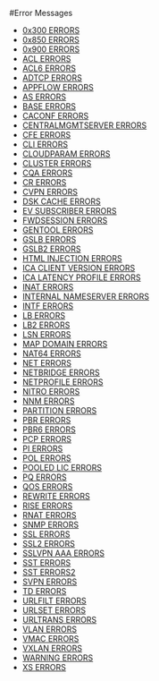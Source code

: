 #Error Messages

<ul><li><a href="0x300-errors/0x300-errors">0x300 ERRORS</a></li><li><a href="0x850-errors/0x850-errors">0x850 ERRORS</a></li><li><a href="0x900-errors/0x900-errors">0x900 ERRORS</a></li><li><a href="acl-errors/acl-errors">ACL ERRORS</a></li><li><a href="acl6-errors/acl6-errors">ACL6 ERRORS</a></li><li><a href="adtcp-errors/adtcp-errors">ADTCP ERRORS</a></li><li><a href="appflow-errors/appflow-errors">APPFLOW ERRORS</a></li><li><a href="as-errors/as-errors">AS ERRORS</a></li><li><a href="base-errors/base-errors">BASE ERRORS</a></li><li><a href="caconf-errors/caconf-errors">CACONF ERRORS</a></li><li><a href="centralmgmtserver-errors/centralmgmtserver-errors">CENTRALMGMTSERVER ERRORS</a></li><li><a href="cfe-errors/cfe-errors">CFE ERRORS</a></li><li><a href="cli-errors/cli-errors">CLI ERRORS</a></li><li><a href="cloudparam-errors/cloudparam-errors">CLOUDPARAM ERRORS</a></li><li><a href="cluster-errors/cluster-errors">CLUSTER ERRORS</a></li><li><a href="cqa-errors/cqa-errors">CQA ERRORS</a></li><li><a href="cr-errors/cr-errors">CR ERRORS</a></li><li><a href="cvpn-errors/cvpn-errors">CVPN ERRORS</a></li><li><a href="dsk-cache-errors/dsk-cache-errors">DSK CACHE ERRORS</a></li><li><a href="ev-subscriber-errors/ev-subscriber-errors">EV SUBSCRIBER ERRORS</a></li><li><a href="fwdsession-errors/fwdsession-errors">FWDSESSION ERRORS</a></li><li><a href="gentool-errors/gentool-errors">GENTOOL ERRORS</a></li><li><a href="gslb-errors/gslb-errors">GSLB ERRORS</a></li><li><a href="gslb2-errors/gslb2-errors">GSLB2 ERRORS</a></li><li><a href="html-injection-errors/html-injection-errors">HTML INJECTION ERRORS</a></li><li><a href="ica-client-version-errors/ica-client-version-errors">ICA CLIENT VERSION ERRORS</a></li><li><a href="ica-latency-profile-errors/ica-latency-profile-errors">ICA LATENCY PROFILE ERRORS</a></li><li><a href="inat-errors/inat-errors">INAT ERRORS</a></li><li><a href="internal-nameserver-errors/internal-nameserver-errors">INTERNAL NAMESERVER ERRORS</a></li><li><a href="intf-errors/intf-errors">INTF ERRORS</a></li><li><a href="lb-errors/lb-errors">LB ERRORS</a></li><li><a href="lb2-errors/lb2-errors">LB2 ERRORS</a></li><li><a href="lsn-errors/lsn-errors">LSN ERRORS</a></li><li><a href="map-domain-errors/map-domain-errors">MAP DOMAIN ERRORS</a></li><li><a href="nat64-errors/nat64-errors">NAT64 ERRORS</a></li><li><a href="net-errors/net-errors">NET ERRORS</a></li><li><a href="netbridge-errors/netbridge-errors">NETBRIDGE ERRORS</a></li><li><a href="netprofile-errors/netprofile-errors">NETPROFILE ERRORS</a></li><li><a href="nitro-errors/nitro-errors">NITRO ERRORS</a></li><li><a href="nnm-errors/nnm-errors">NNM ERRORS</a></li><li><a href="partition-errors/partition-errors">PARTITION ERRORS</a></li><li><a href="pbr-errors/pbr-errors">PBR ERRORS</a></li><li><a href="pbr6-errors/pbr6-errors">PBR6 ERRORS</a></li><li><a href="pcp-errors/pcp-errors">PCP ERRORS</a></li><li><a href="pi-errors/pi-errors">PI ERRORS</a></li><li><a href="pol-errors/pol-errors">POL ERRORS</a></li><li><a href="pooled-lic-errors/pooled-lic-errors">POOLED LIC ERRORS</a></li><li><a href="pq-errors/pq-errors">PQ ERRORS</a></li><li><a href="qos-errors/qos-errors">QOS ERRORS</a></li><li><a href="rewrite-errors/rewrite-errors">REWRITE ERRORS</a></li><li><a href="rise-errors/rise-errors">RISE ERRORS</a></li><li><a href="rnat-errors/rnat-errors">RNAT ERRORS</a></li><li><a href="snmp-errors/snmp-errors">SNMP ERRORS</a></li><li><a href="ssl-errors/ssl-errors">SSL ERRORS</a></li><li><a href="ssl2-errors/ssl2-errors">SSL2 ERRORS</a></li><li><a href="sslvpn-aaa-errors/sslvpn-aaa-errors">SSLVPN AAA ERRORS</a></li><li><a href="sst-errors/sst-errors">SST ERRORS</a></li><li><a href="sst-errors2/sst-errors2">SST ERRORS2</a></li><li><a href="svpn-errors/svpn-errors">SVPN ERRORS</a></li><li><a href="td-errors/td-errors">TD ERRORS</a></li><li><a href="urlfilt-errors/urlfilt-errors">URLFILT ERRORS</a></li><li><a href="urlset-errors/urlset-errors">URLSET ERRORS</a></li><li><a href="urltrans-errors/urltrans-errors">URLTRANS ERRORS</a></li><li><a href="vlan-errors/vlan-errors">VLAN ERRORS</a></li><li><a href="vmac-errors/vmac-errors">VMAC ERRORS</a></li><li><a href="vxlan-errors/vxlan-errors">VXLAN ERRORS</a></li><li><a href="warning-errors/warning-errors">WARNING ERRORS</a></li><li><a href="xs-errors/xs-errors">XS ERRORS</a></li></ul>


